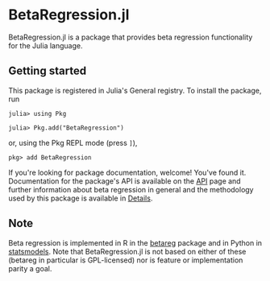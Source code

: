 # BetaRegression.jl

BetaRegression.jl is a package that provides beta regression functionality for the Julia
language.

## Getting started

This package is registered in Julia's General registry.
To install the package, run

```julia-repl
julia> using Pkg

julia> Pkg.add("BetaRegression")
```

or, using the Pkg REPL mode (press `]`),

```julia-repl
pkg> add BetaRegression
```

If you're looking for package documentation, welcome!
You've found it.
Documentation for the package's API is available on the [API](@ref) page and further
information about beta regression in general and the methodology used by this package
is available in [Details](@ref).

## Note

Beta regression is implemented in R in the
[betareg](https://cran.r-project.org/web/packages/betareg/betareg.pdf) package and in
Python in [statsmodels](https://www.statsmodels.org).
Note that BetaRegression.jl is not based on either of these (betareg in particular is
GPL-licensed) nor is feature or implementation parity a goal.
